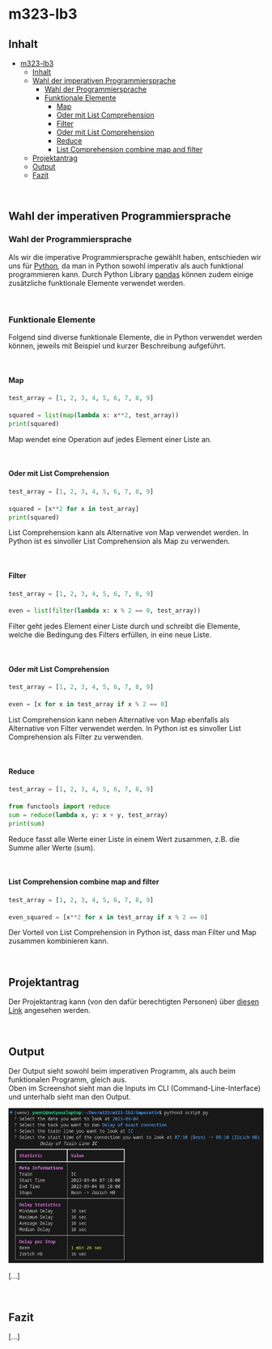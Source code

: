 # m323-lb3

## Inhalt

- [m323-lb3](#m323-lb3)
  - [Inhalt](#inhalt)
  - [Wahl der imperativen Programmiersprache](#wahl-der-imperativen-programmiersprache)
    - [Wahl der Programmiersprache](#wahl-der-programmiersprache)
    - [Funktionale Elemente](#funktionale-elemente)
      - [Map](#map)
      - [Oder mit List Comprehension](#oder-mit-list-comprehension)
      - [Filter](#filter)
      - [Oder mit List Comprehension](#oder-mit-list-comprehension-1)
      - [Reduce](#reduce)
      - [List Comprehension combine map and filter](#list-comprehension-combine-map-and-filter)
  - [Projektantrag](#projektantrag)
  - [Output](#output)
  - [Fazit](#fazit)

<br>

## Wahl der imperativen Programmiersprache

### Wahl der Programmiersprache

Als wir die imperative Programmiersprache gewählt haben, entschieden wir uns für [Python](https://www.python.org/), da man in Python sowohl imperativ als auch funktional programmieren kann. Durch Python Library [pandas](https://pandas.pydata.org/) können zudem einige zusätzliche funktionale Elemente verwendet werden. 

<br>

### Funktionale Elemente

Folgend sind diverse funktionale Elemente, die in Python verwendet werden können, jeweils mit Beispiel und kurzer Beschreibung aufgeführt.

<br>

#### Map
```python
test_array = [1, 2, 3, 4, 5, 6, 7, 8, 9]

squared = list(map(lambda x: x**2, test_array))
print(squared)
```

Map wendet eine Operation auf jedes Element einer Liste an. 

<br>

#### Oder mit List Comprehension
```python
test_array = [1, 2, 3, 4, 5, 6, 7, 8, 9]

squared = [x**2 for x in test_array]
print(squared)
```

List Comprehension kann als Alternative von Map verwendet werden. In Python ist es sinvoller List Comprehension als Map zu verwenden.

<br>

#### Filter
```python
test_array = [1, 2, 3, 4, 5, 6, 7, 8, 9]

even = list(filter(lambda x: x % 2 == 0, test_array))
```

Filter geht jedes Element einer Liste durch und schreibt die Elemente, welche die Bedingung des Filters erfüllen, in eine neue Liste.

<br>

#### Oder mit List Comprehension
```python
test_array = [1, 2, 3, 4, 5, 6, 7, 8, 9]

even = [x for x in test_array if x % 2 == 0]
```

List Comprehension kann neben Alternative von Map ebenfalls als Alternative von Filter verwendet werden. In Python ist es sinvoller List Comprehension als Filter zu verwenden.

<br>

#### Reduce
```python
test_array = [1, 2, 3, 4, 5, 6, 7, 8, 9]

from functools import reduce
sum = reduce(lambda x, y: x + y, test_array)
print(sum)
```

Reduce fasst alle Werte einer Liste in einem Wert zusammen, z.B. die Summe aller Werte (sum).

<br>

#### List Comprehension combine map and filter
```python
test_array = [1, 2, 3, 4, 5, 6, 7, 8, 9]

even_squared = [x**2 for x in test_array if x % 2 == 0]
```

Der Vorteil von List Comprehension in Python ist, dass man Filter und Map zusammen kombinieren kann.

<br>

## Projektantrag

Der Projektantrag kann (von den dafür berechtigten Personen) über [diesen Link](https://drive.google.com/drive/folders/1kZ_z_9GNwy37w36knby9_Ms1ZBDYCj99) angesehen werden.

<br>

## Output

Der Output sieht sowohl beim imperativen Programm, als auch beim funktionalen Programm, gleich aus. <br>
Oben im Screenshot sieht man die Inputs im CLI (Command-Line-Interface) und unterhalb sieht man den Output. <br>

![](./images/cli.png)

[...]

<br>

## Fazit

[...]
